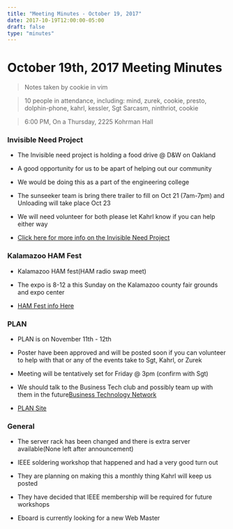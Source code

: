 ```yaml
---
title: "Meeting Minutes - October 19, 2017"
date: 2017-10-19T12:00:00-05:00
draft: false
type: "minutes"
---
```


# October 19th, 2017 Meeting Minutes
> Notes taken by cookie in vim

> 10 people in attendance, including: mind, zurek, cookie, presto, dolphin-phone, kahrl, kessler, Sgt Sarcasm, ninthriot, cookie

> 6:00 PM, On a Thursday, 2225 Kohrman Hall


### Invisible Need Project

- The Invisible need project is holding a food drive @ D&W on Oakland

- A good opportunity for us to be apart of helping out our community

- We would be doing this as a part of the engineering college

- The sunseeker team is bring there trailer to fill on Oct 21 (7am-7pm) and Unloading will take place Oct 23

- We will need volunteer for both please let Kahrl know if you can help either way

- [Click here for more info on the Invisible Need Project](http://www.mywmu.com/s/1428/gid2/index.aspx?sid=1428&gid=2&pgid=2030)


### Kalamazoo HAM Fest

- Kalamazoo HAM fest(HAM radio swap meet)

- The expo is 8-12 a this  Sunday on the Kalamazoo county fair grounds and expo center

- [HAM Fest info Here](http://www.kalamazoohamfest.org/)


### PLAN

- PLAN is on  November 11th - 12th

- Poster have been approved and  will be posted soon if you can volunteer to help with that or any of the events take to Sgt, Kahrl, or Zurek

- Meeting will be tentatively set for Friday @ 3pm (confirm with Sgt)

- We should talk to the Business Tech club and possibly team up with them in the future[Business Technology Network](https://www.facebook.com/groups/wmubtn/)

- [PLAN Site](https://whatistheplan.com)

### General 

- The server rack has been changed and there is extra server available(None left after announcement)

- IEEE soldering workshop that happened and had a very good turn out

- They are planning on making this a monthly thing Kahrl will keep us posted

- They have decided that IEEE membership will be required for future workshops

- Eboard is currently looking for a new Web Master
